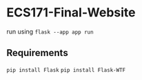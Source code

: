 # ECS171-Final-Website
run using `flask --app app run`

## Requirements
`pip install Flask`
`pip install Flask-WTF`
